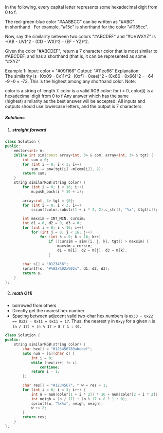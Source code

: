 In the following, every capital letter represents some hexadecimal digit from 0 to f.

The red-green-blue color "#AABBCC" can be written as "#ABC" in shorthand.  For example, "#15c" is shorthand for the color "#1155cc".

Now, say the similarity between two colors "#ABCDEF" and "#UVWXYZ" is -(AB - UV)^2 - (CD - WX)^2 - (EF - YZ)^2.

Given the color "#ABCDEF", return a 7 character color that is most similar to #ABCDEF, and has a shorthand (that is, it can be represented as some "#XYZ"

Example 1:
Input: color = "#09f166"
Output: "#11ee66"
Explanation:  
The similarity is -(0x09 - 0x11)^2 -(0xf1 - 0xee)^2 - (0x66 - 0x66)^2 = -64 -9 -0 = -73.
This is the highest among any shorthand color.
Note:

color is a string of length 7.
color is a valid RGB color: for i > 0, color[i] is a hexadecimal digit from 0 to f
Any answer which has the same (highest) similarity as the best answer will be accepted.
All inputs and outputs should use lowercase letters, and the output is 7 characters.

##### Solutions

1. ##### straight forward

```cpp
class Solution {
public:
    vector<int> m;
    inline int sim(const array<int, 3> & com, array<int, 3> & tgt) {
        int sum = 0;
        for (int i = 0; i < 3; i++)
            sum -= pow(tgt[i] -m[com[i]], 2);
        return sum;
    }
    string similarRGB(string color) {
        for (int i = 0; i < 16; i++)
            m.push_back(i * 16 + i);
        
        array<int, 3> tgt = {0};
        for (int i = 0; i < 3; i++)
            sscanf(color.substr(1 + i * 2, 2).c_str(), "%x", &tgt[i]);

        int maxsim = INT_MIN, cursim;
        int d1 = 0, d2 = 0, d3 = 0;
        for (int i = 0; i < 16; i++)
            for (int j = 0; j < 16; j++)
                for (int k = 0; k < 16; k++)
                    if ((cursim = sim({i, j, k}, tgt)) > maxsim) {
                        maxsim = cursim;
                        d1 = m[i]; d2 = m[j]; d3 = m[k];
                    }
        
        char s[] = "0123456";
        sprintf(s, "#%02x%02x%02x", d1, d2, d3);
        return s;
    }
};
```

2. ##### math O(1)

- borrowed from others
- Directly get the nearest hex number.
- Spacing between adjecent valid two-char hex numbers is `0x33 - 0x22 == 0x22 - 0x11 = 0x11 = 17`. Thus, the nearest y in `0xyy` for a given `n` is `(n / 17) + (n % 17 > 8 ? 1 : 0)`.


```cpp
class Solution {
public:
    string similarRGB(string color) {
        char hex[] = "0123456789abcdef";
        auto num = [&](char c) {
            int i = 0;
            while (hex[i++] != c)
                continue;
            return i - 1;
        };
        
        char res[] = "#1234567", * w = res + 1;
        for (int i = 0; i < 3; i++) {
            int n = num(color[1 + i * 2]) * 16 + num(color[2 + i * 2]);
            int neigh = (n / 17) + (n % 17 > 8 ? 1 : 0);
            sprintf(w, "%x%x", neigh, neigh);
            w += 2;
        }
        return res;
    }
};
```
